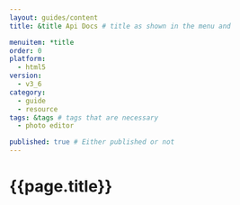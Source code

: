 ```yaml
---
layout: guides/content
title: &title Api Docs # title as shown in the menu and 

menuitem: *title
order: 0
platform:
  - html5
version:
  - v3_6
category: 
  - guide
  - resource
tags: &tags # tags that are necessary
  - photo editor 

published: true # Either published or not 
---
```


# {{page.title}}
